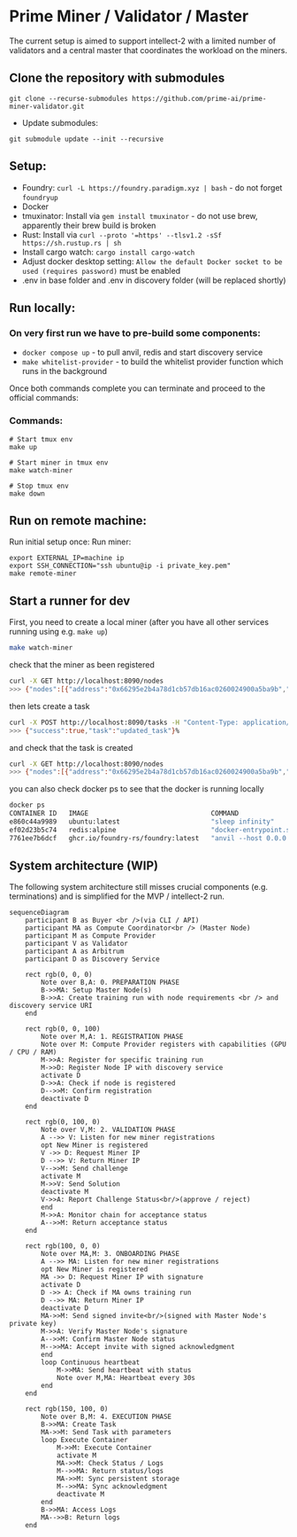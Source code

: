 # Prime Miner / Validator / Master 
The current setup is aimed to support intellect-2 with a limited number of validators and a central master that coordinates the workload on the miners.
## Clone the repository with submodules 
```
git clone --recurse-submodules https://github.com/prime-ai/prime-miner-validator.git
```
- Update submodules:
```
git submodule update --init --recursive
```
## Setup:
- Foundry: `curl -L https://foundry.paradigm.xyz | bash` - do not forget `foundryup`
- Docker 
- tmuxinator: Install via `gem install tmuxinator` - do not use brew, apparently their brew build is broken
- Rust: Install via `curl --proto '=https' --tlsv1.2 -sSf https://sh.rustup.rs | sh`
- Install cargo watch: `cargo install cargo-watch`
- Adjust docker desktop setting: `Allow the default Docker socket to be used (requires password)` must be enabled
- .env in base folder and .env in discovery folder (will be replaced shortly)

## Run locally: 
### On very first run we have to pre-build some components:
- `docker compose up` - to pull anvil, redis and start discovery service
- `make whitelist-provider` - to build the whitelist provider function which runs in the background

Once both commands complete you can terminate and proceed to the official commands:
### Commands:
```
# Start tmux env
make up

# Start miner in tmux env
make watch-miner

# Stop tmux env
make down
```
## Run on remote machine:
Run initial setup once:
Run miner:
```
export EXTERNAL_IP=machine ip
export SSH_CONNECTION="ssh ubuntu@ip -i private_key.pem"
make remote-miner
```

## Start a runner for dev

First, you need to create a local miner (after you have all other services running using e.g. `make up`) 

```bash
make watch-miner
```

check that the miner as been registered

```bash
curl -X GET http://localhost:8090/nodes
>>> {"nodes":[{"address":"0x66295e2b4a78d1cb57db16ac0260024900a5ba9b","ip_address":"0.0.0.0","port":8091,"status":"Healthy","task_id":null,"task_state":null}],"success":true}
```


then lets create a task

```bash
curl -X POST http://localhost:8090/tasks -H "Content-Type: application/json" -d '{"name":"sample","image":"ubuntu:latest"}'
>>> {"success":true,"task":"updated_task"}% 
```

and check that the task is created

```bash
curl -X GET http://localhost:8090/nodes
>>> {"nodes":[{"address":"0x66295e2b4a78d1cb57db16ac0260024900a5ba9b","ip_address":"0.0.0.0","port":8091,"status":"Healthy","task_id":"29edd356-5c48-4ba6-ab96-73d002daddff","task_state":"RUNNING"}],"success":true}%     
```

you can also check docker ps to see that the docker is running locally

```bash
docker ps
CONTAINER ID   IMAGE                               COMMAND                  CREATED          STATUS          PORTS                                         NAMES
e860c44a9989   ubuntu:latest                       "sleep infinity"         3 minutes ago    Up 3 minutes                                                  prime-task-29edd356-5c48-4ba6-ab96-73d002daddff
ef02d23b5c74   redis:alpine                        "docker-entrypoint.s…"   27 minutes ago   Up 27 minutes   0.0.0.0:6380->6379/tcp, [::]:6380->6379/tcp   prime-miner-validator-redis-1
7761ee7b6dcf   ghcr.io/foundry-rs/foundry:latest   "anvil --host 0.0.0.…"   27 minutes ago   Up 27 minutes   0.0.0.0:8545->8545/tcp, :::8545->8545/tcp     prime-miner-validator-anvil-1
```


## System architecture (WIP)
The following system architecture still misses crucial components (e.g. terminations) and is simplified for the MVP / intellect-2 run.

```mermaid
sequenceDiagram  
    participant B as Buyer <br />(via CLI / API)
    participant MA as Compute Coordinator<br /> (Master Node)
    participant M as Compute Provider
    participant V as Validator
    participant A as Arbitrum
    participant D as Discovery Service

    rect rgb(0, 0, 0)
        Note over B,A: 0. PREPARATION PHASE 
        B->>MA: Setup Master Node(s) 
        B->>A: Create training run with node requirements <br /> and discovery service URI 
    end

    rect rgb(0, 0, 100)
        Note over M,A: 1. REGISTRATION PHASE
        Note over M: Compute Provider registers with capabilities (GPU / CPU / RAM)
        M->>A: Register for specific training run
        M->>D: Register Node IP with discovery service
        activate D
        D->>A: Check if node is registered
        D-->>M: Confirm registration
        deactivate D
    end 

    rect rgb(0, 100, 0)
        Note over V,M: 2. VALIDATION PHASE
        A -->> V: Listen for new miner registrations
        opt New Miner is registered
        V ->> D: Request Miner IP
        D -->> V: Return Miner IP
        V-->>M: Send challenge
        activate M
        M->>V: Send Solution 
        deactivate M
        V->>A: Report Challenge Status<br/>(approve / reject)
        end
        M->>A: Monitor chain for acceptance status
        A-->>M: Return acceptance status
    end  

    rect rgb(100, 0, 0)
        Note over MA,M: 3. ONBOARDING PHASE
        A -->> MA: Listen for new miner registrations
        opt New Miner is registered
        MA ->> D: Request Miner IP with signature
        activate D
        D ->> A: Check if MA owns training run 
        D -->> MA: Return Miner IP
        deactivate D
        MA->>M: Send signed invite<br/>(signed with Master Node's private key)
        M->>A: Verify Master Node's signature
        A-->>M: Confirm Master Node status
        M-->>MA: Accept invite with signed acknowledgment
        end
        loop Continuous heartbeat
            M->>MA: Send heartbeat with status
            Note over M,MA: Heartbeat every 30s
        end 
    end  

    rect rgb(150, 100, 0)
        Note over B,M: 4. EXECUTION PHASE
        B->>MA: Create Task
        MA->>M: Send Task with parameters
        loop Execute Container
            M->>M: Execute Container
            activate M
            MA->>M: Check Status / Logs 
            M-->>MA: Return status/logs
            MA->>M: Sync persistent storage 
            M-->>MA: Sync acknowledgment
            deactivate M
        end
        B->>MA: Access Logs 
        MA-->>B: Return logs
    end
```
